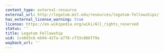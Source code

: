 ```yaml
---
content_type: external-resource
external_url: http://legatum.mit.edu/resources/legatum-fellowships/
has_external_license_warning: true
license: https://en.wikipedia.org/wiki/All_rights_reserved
status: ''
title: Legatum Fellowship
uid: 1ce8d3c6-eb94-427a-a778-cf33c886f79a
wayback_url: ''
---
```

